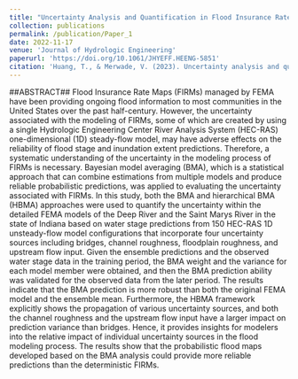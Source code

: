 ```yaml
---
title: "Uncertainty Analysis and Quantification in Flood Insurance Rate Maps Using Bayesian Model Averaging and Hierarchical BMA"
collection: publications
permalink: /publication/Paper_1
date: 2022-11-17
venue: 'Journal of Hydrologic Engineering'
paperurl: 'https://doi.org/10.1061/JHYEFF.HEENG-5851'
citation: 'Huang, T., & Merwade, V. (2023). Uncertainty analysis and quantification in flood insurance rate maps using Bayesian model averaging and hierarchical BMA. Journal of Hydrologic Engineering, 28(2), 04022038.'
---
```


##ABSTRACT##
Flood Insurance Rate Maps (FIRMs) managed by FEMA have been providing ongoing flood information to most communities in the United States over the past half-century. However, the uncertainty associated with the modeling of FIRMs, some of which are created by using a single Hydrologic Engineering Center River Analysis System (HEC-RAS) one-dimensional (1D) steady-flow model, may have adverse effects on the reliability of flood stage and inundation extent predictions. Therefore, a systematic understanding of the uncertainty in the modeling process of FIRMs is necessary. Bayesian model averaging (BMA), which is a statistical approach that can combine estimations from multiple models and produce reliable probabilistic predictions, was applied to evaluating the uncertainty associated with FIRMs. In this study, both the BMA and hierarchical BMA (HBMA) approaches were used to quantify the uncertainty within the detailed FEMA models of the Deep River and the Saint Marys River in the state of Indiana based on water stage predictions from 150 HEC-RAS 1D unsteady-flow model configurations that incorporate four uncertainty sources including bridges, channel roughness, floodplain roughness, and upstream flow input. Given the ensemble predictions and the observed water stage data in the training period, the BMA weight and the variance for each model member were obtained, and then the BMA prediction ability was validated for the observed data from the later period. The results indicate that the BMA prediction is more robust than both the original FEMA model and the ensemble mean. Furthermore, the HBMA framework explicitly shows the propagation of various uncertainty sources, and both the channel roughness and the upstream flow input have a larger impact on prediction variance than bridges. Hence, it provides insights for modelers into the relative impact of individual uncertainty sources in the flood modeling process. The results show that the probabilistic flood maps developed based on the BMA analysis could provide more reliable predictions than the deterministic FIRMs.
